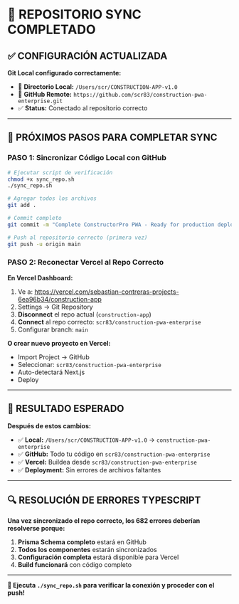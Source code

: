 # 🔄 REPOSITORIO SYNC COMPLETADO

## ✅ CONFIGURACIÓN ACTUALIZADA

**Git Local configurado correctamente:**
- 📁 **Directorio Local:** `/Users/scr/CONSTRUCTION-APP-v1.0`
- 🔗 **GitHub Remote:** `https://github.com/scr83/construction-pwa-enterprise.git`
- ✅ **Status:** Conectado al repositorio correcto

---

## 🚀 PRÓXIMOS PASOS PARA COMPLETAR SYNC

### **PASO 1: Sincronizar Código Local con GitHub**

```bash
# Ejecutar script de verificación
chmod +x sync_repo.sh
./sync_repo.sh

# Agregar todos los archivos
git add .

# Commit completo
git commit -m "Complete ConstructorPro PWA - Ready for production deployment"

# Push al repositorio correcto (primera vez)
git push -u origin main
```

### **PASO 2: Reconectar Vercel al Repo Correcto**

**En Vercel Dashboard:**
1. Ve a: https://vercel.com/sebastian-contreras-projects-6ea96b34/construction-app
2. Settings → Git Repository
3. **Disconnect** el repo actual (`construction-app`)
4. **Connect** al repo correcto: `scr83/construction-pwa-enterprise`
5. Configurar branch: `main`

**O crear nuevo proyecto en Vercel:**
- Import Project → GitHub
- Seleccionar: `scr83/construction-pwa-enterprise`
- Auto-detectará Next.js
- Deploy

---

## 🎯 RESULTADO ESPERADO

**Después de estos cambios:**
- ✅ **Local:** `/Users/scr/CONSTRUCTION-APP-v1.0` → `construction-pwa-enterprise`
- ✅ **GitHub:** Todo tu código en `scr83/construction-pwa-enterprise`
- ✅ **Vercel:** Buildea desde `scr83/construction-pwa-enterprise`
- ✅ **Deployment:** Sin errores de archivos faltantes

---

## 🔍 RESOLUCIÓN DE ERRORES TYPESCRIPT

**Una vez sincronizado el repo correcto, los 682 errores deberían resolverse porque:**

1. **Prisma Schema completo** estará en GitHub
2. **Todos los componentes** estarán sincronizados  
3. **Configuración completa** estará disponible para Vercel
4. **Build funcionará** con código completo

---

**🚀 Ejecuta `./sync_repo.sh` para verificar la conexión y proceder con el push!**
